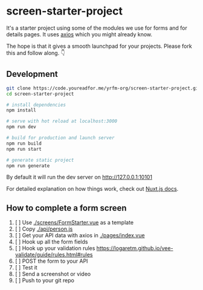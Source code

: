 # screen-starter-project

It's a starter project using some of the modules we use for forms and for details pages. It uses [axios](https://github.com/axios/axios) which you might already know.

The hope is that it gives a smooth launchpad for your projects. Please fork this and follow along. 👇

## Development

```sh
git clone https://code.youreadfor.me/yrfm-org/screen-starter-project.git
cd screen-starter-project

# install dependencies
npm install

# serve with hot reload at localhost:3000
npm run dev

# build for production and launch server
npm run build
npm run start

# generate static project
npm run generate
```

By default it will run the dev server on http://127.0.0.1:10101

For detailed explanation on how things work, check out [Nuxt.js docs](https://nuxtjs.org).

## How to complete a form screen

1. [ ] Use [./screens/FormStarter.vue](./screens/FormStarter.vue) as a template
2. [ ] Copy [./api/person.js](./api/person.js)
3. [ ] Get your API data with axios in [./pages/index.vue](./pages/index.vue)
4. [ ] Hook up all the form fields
5. [ ] Hook up your validation rules https://logaretm.github.io/vee-validate/guide/rules.html#rules
6. [ ] POST the form to your API
7. [ ] Test it
8. [ ] Send a screenshot or video
9. [ ] Push to your git repo
